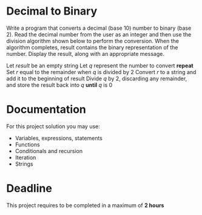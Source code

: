 # Decimal to Binary

Write a program that converts a decimal (base 10) number to binary (base 2). 
Read the decimal number from the user as an integer and then use the division algorithm shown below to perform the conversion. 
When the algorithm completes, result contains the binary representation of the number. 
Display the result, along with an appropriate message.

Let *result* be an empty string
Let *q* represent the number to convert 
**repeat**
    Set *r* equal to the remainder when *q* is divided by 2
    Convert *r* to a string and add it to the beginning of result
    Divide *q* by 2, discarding any remainder, and store the result back into *q*
**until** *q* is 0


# Documentation

For this project solution you may use:

- Variables, expressions, statements
- Functions
- Conditionals and recursion
- Iteration
- Strings

# Deadline

This project requires to be completed in a maximum of **2 hours**
